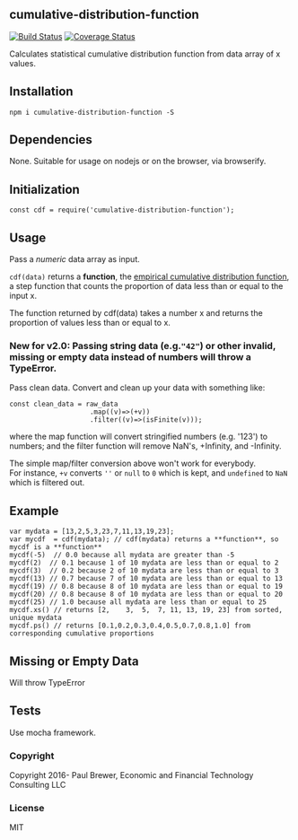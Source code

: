 cumulative-distribution-function
----------


[![Build Status](https://travis-ci.org/DrPaulBrewer/cumulative-distribution-function.svg?branch=master)](https://travis-ci.org/DrPaulBrewer/cumulative-distribution-function)
[![Coverage Status](https://coveralls.io/repos/github/DrPaulBrewer/cumulative-distribution-function/badge.svg?branch=master)](https://coveralls.io/github/DrPaulBrewer/cumulative-distribution-function?branch=master)

Calculates statistical cumulative distribution function from data array of x values.

## Installation

`npm i cumulative-distribution-function -S`

## Dependencies

None.  Suitable for usage on nodejs or on the browser, via browserify.

## Initialization

`const cdf = require('cumulative-distribution-function');`

## Usage

Pass a *numeric* data array as input.  

`cdf(data)` returns a **function**, the [empirical cumulative distribution function](https://en.wikipedia.org/wiki/Empirical_distribution_function),
a step function that counts the proportion of data less than or equal to the input x.

The function returned by cdf(data) takes a number x and returns the proportion of values less than or equal to x.  

### New for v2.0: Passing string data (e.g.`"42"`) or other invalid, missing or empty data instead of numbers will throw a TypeError.

Pass clean data. Convert and clean up your data with something like:

```
const clean_data = raw_data
                    .map((v)=>(+v))
                    .filter((v)=>(isFinite(v)));
```

where the map function will convert stringified numbers (e.g. '123') to numbers;
and the filter function will remove NaN's, +Infinity, and -Infinity.  

The simple map/filter conversion above won't work for everybody.  
For instance, `+v` converts `''` or `null` to `0` which is kept, and `undefined` to `NaN` which is filtered out.

## Example

```
var mydata = [13,2,5,3,23,7,11,13,19,23];
var mycdf  = cdf(mydata); // cdf(mydata) returns a **function**, so mycdf is a **function**
mycdf(-5)  // 0.0 because all mydata are greater than -5
mycdf(2)  // 0.1 because 1 of 10 mydata are less than or equal to 2
mycdf(3)  // 0.2 because 2 of 10 mydata are less than or equal to 3
mycdf(13) // 0.7 because 7 of 10 mydata are less than or equal to 13
mycdf(19) // 0.8 because 8 of 10 mydata are less than or equal to 19
mycdf(20) // 0.8 because 8 of 10 mydata are less than or equal to 20
mycdf(25) // 1.0 because all mydata are less than or equal to 25
mycdf.xs() // returns [2,    3,  5,  7, 11, 13, 19, 23] from sorted, unique mydata
mycdf.ps() // returns [0.1,0.2,0.3,0.4,0.5,0.7,0.8,1.0] from corresponding cumulative proportions
```

## Missing or Empty Data

Will throw TypeError

## Tests

Use mocha framework.

### Copyright

Copyright 2016- Paul Brewer, Economic and Financial Technology Consulting LLC

### License

MIT

